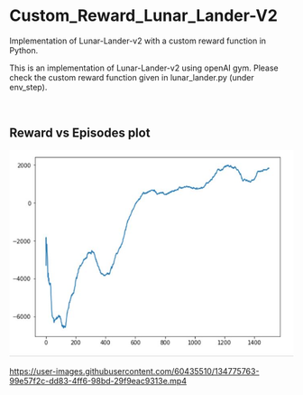 # Custom_Reward_Lunar_Lander-V2
Implementation of Lunar-Lander-v2 with a custom reward function in Python.
<p>This is an implementation of Lunar-Lander-v2 using openAI gym. Please check the custom reward function given in lunar_lander.py (under env_step).</p>
<br>
<h2> Reward vs Episodes plot </h2>
<img src="rewardVsepisodes.JPG"></img>
<br>



https://user-images.githubusercontent.com/60435510/134775763-99e57f2c-dd83-4ff6-98bd-29f9eac9313e.mp4

